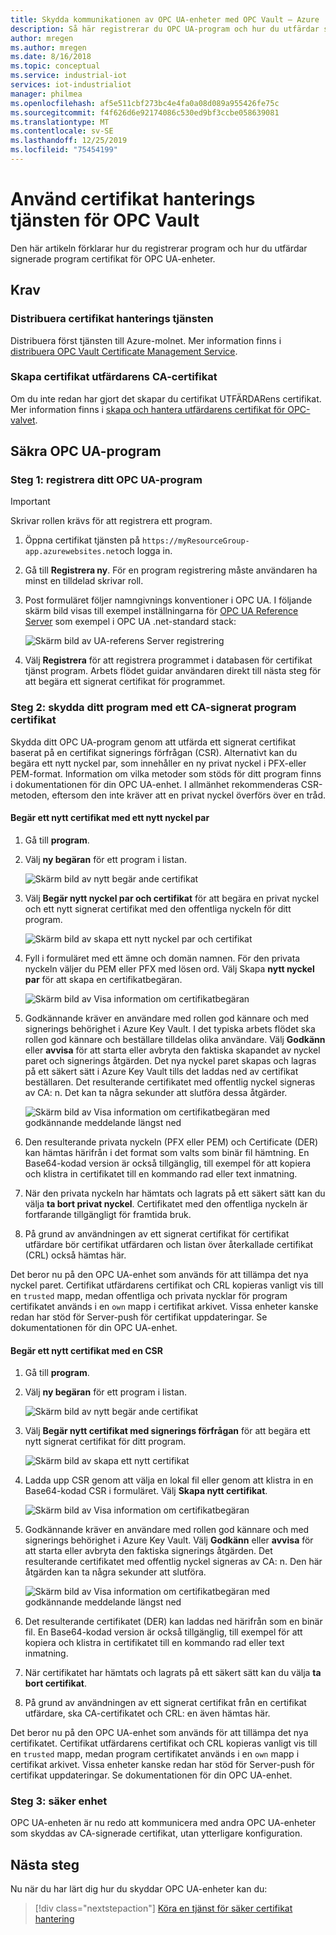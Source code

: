```yaml
---
title: Skydda kommunikationen av OPC UA-enheter med OPC Vault – Azure | Microsoft Docs
description: Så här registrerar du OPC UA-program och hur du utfärdar signerade program certifikat för dina OPC UA-enheter med OPC-valvet.
author: mregen
ms.author: mregen
ms.date: 8/16/2018
ms.topic: conceptual
ms.service: industrial-iot
services: iot-industrialiot
manager: philmea
ms.openlocfilehash: af5e511cbf273bc4e4fa0a08d089a955426fe75c
ms.sourcegitcommit: f4f626d6e92174086c530ed9bf3ccbe058639081
ms.translationtype: MT
ms.contentlocale: sv-SE
ms.lasthandoff: 12/25/2019
ms.locfileid: "75454199"
---
```

# <a name="use-the-opc-vault-certificate-management-service"></a>Använd certifikat hanterings tjänsten för OPC Vault

Den här artikeln förklarar hur du registrerar program och hur du utfärdar signerade program certifikat för OPC UA-enheter.

## <a name="prerequisites"></a>Krav

### <a name="deploy-the-certificate-management-service"></a>Distribuera certifikat hanterings tjänsten

Distribuera först tjänsten till Azure-molnet. Mer information finns i [distribuera OPC Vault Certificate Management Service](howto-opc-vault-deploy.md).

### <a name="create-the-issuer-ca-certificate"></a>Skapa certifikat utfärdarens CA-certifikat

Om du inte redan har gjort det skapar du certifikat UTFÄRDARens certifikat. Mer information finns i [skapa och hantera utfärdarens certifikat för OPC-valvet](howto-opc-vault-manage.md).

## <a name="secure-opc-ua-applications"></a>Säkra OPC UA-program

### <a name="step-1-register-your-opc-ua-application"></a>Steg 1: registrera ditt OPC UA-program 

> [!IMPORTANT]
> Skrivar rollen krävs för att registrera ett program.

1. Öppna certifikat tjänsten på `https://myResourceGroup-app.azurewebsites.net`och logga in.
2. Gå till **Registrera ny**. För en program registrering måste användaren ha minst en tilldelad skrivar roll.
2. Post formuläret följer namngivnings konventioner i OPC UA. I följande skärm bild visas till exempel inställningarna för [OPC UA Reference Server](https://github.com/OPCFoundation/UA-.NETStandard/tree/master/SampleApplications/Workshop/Reference) som exempel i OPC UA .net-standard stack:

   ![Skärm bild av UA-referens Server registrering](media/howto-opc-vault-secure/reference-server-registration.png "Registrering av UA-referens Server")

5. Välj **Registrera** för att registrera programmet i databasen för certifikat tjänst program. Arbets flödet guidar användaren direkt till nästa steg för att begära ett signerat certifikat för programmet.

### <a name="step-2-secure-your-application-with-a-ca-signed-application-certificate"></a>Steg 2: skydda ditt program med ett CA-signerat program certifikat

Skydda ditt OPC UA-program genom att utfärda ett signerat certifikat baserat på en certifikat signerings förfrågan (CSR). Alternativt kan du begära ett nytt nyckel par, som innehåller en ny privat nyckel i PFX-eller PEM-format. Information om vilka metoder som stöds för ditt program finns i dokumentationen för din OPC UA-enhet. I allmänhet rekommenderas CSR-metoden, eftersom den inte kräver att en privat nyckel överförs över en tråd.

#### <a name="request-a-new-certificate-with-a-new-keypair"></a>Begär ett nytt certifikat med ett nytt nyckel par

1. Gå till **program**.
3. Välj **ny begäran** för ett program i listan.

   ![Skärm bild av nytt begär ande certifikat](media/howto-opc-vault-secure/request-new-certificate.png "Begär nytt certifikat")

3. Välj **Begär nytt nyckel par och certifikat** för att begära en privat nyckel och ett nytt signerat certifikat med den offentliga nyckeln för ditt program.

   ![Skärm bild av skapa ett nytt nyckel par och certifikat](media/howto-opc-vault-secure/generate-new-key-pair.png "Generera nytt nyckelpar")

4. Fyll i formuläret med ett ämne och domän namnen. För den privata nyckeln väljer du PEM eller PFX med lösen ord. Välj Skapa **nytt nyckel par** för att skapa en certifikatbegäran.

   ![Skärm bild av Visa information om certifikatbegäran](media/howto-opc-vault-secure/approve-reject.png "Godkänn certifikat")

5. Godkännande kräver en användare med rollen god kännare och med signerings behörighet i Azure Key Vault. I det typiska arbets flödet ska rollen god kännare och beställare tilldelas olika användare. Välj **Godkänn** eller **avvisa** för att starta eller avbryta den faktiska skapandet av nyckel paret och signerings åtgärden. Det nya nyckel paret skapas och lagras på ett säkert sätt i Azure Key Vault tills det laddas ned av certifikat beställaren. Det resulterande certifikatet med offentlig nyckel signeras av CA: n. Det kan ta några sekunder att slutföra dessa åtgärder.

   ![Skärm bild av Visa information om certifikatbegäran med godkännande meddelande längst ned](media/howto-opc-vault-secure/view-key-pair.png "Visa nyckel par")

7. Den resulterande privata nyckeln (PFX eller PEM) och Certificate (DER) kan hämtas härifrån i det format som valts som binär fil hämtning. En Base64-kodad version är också tillgänglig, till exempel för att kopiera och klistra in certifikatet till en kommando rad eller text inmatning. 
8. När den privata nyckeln har hämtats och lagrats på ett säkert sätt kan du välja **ta bort privat nyckel**. Certifikatet med den offentliga nyckeln är fortfarande tillgängligt för framtida bruk.
9. På grund av användningen av ett signerat certifikat för certifikat utfärdare bör certifikat utfärdaren och listan över återkallade certifikat (CRL) också hämtas här.

Det beror nu på den OPC UA-enhet som används för att tillämpa det nya nyckel paret. Certifikat utfärdarens certifikat och CRL kopieras vanligt vis till en `trusted` mapp, medan offentliga och privata nycklar för program certifikatet används i en `own` mapp i certifikat arkivet. Vissa enheter kanske redan har stöd för Server-push för certifikat uppdateringar. Se dokumentationen för din OPC UA-enhet.

#### <a name="request-a-new-certificate-with-a-csr"></a>Begär ett nytt certifikat med en CSR 

1. Gå till **program**.
3. Välj **ny begäran** för ett program i listan.

   ![Skärm bild av nytt begär ande certifikat](media/howto-opc-vault-secure/request-new-certificate.png "Begär nytt certifikat")

3. Välj **Begär nytt certifikat med signerings förfrågan** för att begära ett nytt signerat certifikat för ditt program.

   ![Skärm bild av skapa ett nytt certifikat](media/howto-opc-vault-secure/generate-new-certificate.png "Skapa nytt certifikat")

4. Ladda upp CSR genom att välja en lokal fil eller genom att klistra in en Base64-kodad CSR i formuläret. Välj **Skapa nytt certifikat**.

   ![Skärm bild av Visa information om certifikatbegäran](media/howto-opc-vault-secure/approve-reject-csr.png "Godkänn CSR")

5. Godkännande kräver en användare med rollen god kännare och med signerings behörighet i Azure Key Vault. Välj **Godkänn** eller **avvisa** för att starta eller avbryta den faktiska signerings åtgärden. Det resulterande certifikatet med offentlig nyckel signeras av CA: n. Den här åtgärden kan ta några sekunder att slutföra.

   ![Skärm bild av Visa information om certifikatbegäran med godkännande meddelande längst ned](media/howto-opc-vault-secure/view-cert-csr.png "Visa certifikat")

6. Det resulterande certifikatet (DER) kan laddas ned härifrån som en binär fil. En Base64-kodad version är också tillgänglig, till exempel för att kopiera och klistra in certifikatet till en kommando rad eller text inmatning. 
10. När certifikatet har hämtats och lagrats på ett säkert sätt kan du välja **ta bort certifikat**.
11. På grund av användningen av ett signerat certifikat från en certifikat utfärdare, ska CA-certifikatet och CRL: en även hämtas här.

Det beror nu på den OPC UA-enhet som används för att tillämpa det nya certifikatet. Certifikat utfärdarens certifikat och CRL kopieras vanligt vis till en `trusted` mapp, medan program certifikatet används i en `own` mapp i certifikat arkivet. Vissa enheter kanske redan har stöd för Server-push för certifikat uppdateringar. Se dokumentationen för din OPC UA-enhet.

### <a name="step-3-device-secured"></a>Steg 3: säker enhet

OPC UA-enheten är nu redo att kommunicera med andra OPC UA-enheter som skyddas av CA-signerade certifikat, utan ytterligare konfiguration.

## <a name="next-steps"></a>Nästa steg

Nu när du har lärt dig hur du skyddar OPC UA-enheter kan du:

> [!div class="nextstepaction"]
> [Köra en tjänst för säker certifikat hantering](howto-opc-vault-secure-ca.md)
